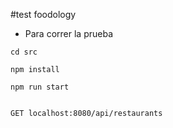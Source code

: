 #test foodology
- Para correr la prueba
```
cd src
```
```
npm install

```

```
npm run start
```


```

GET localhost:8080/api/restaurants


```